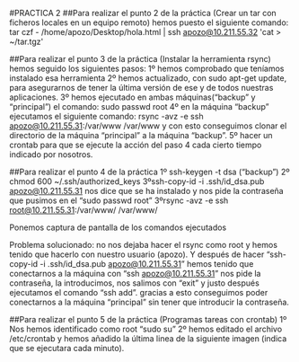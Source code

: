 #PRACTICA 2
##Para realizar el punto 2 de la práctica (Crear un tar con ficheros locales en un equipo remoto) hemos puesto el siguiente comando:
tar czf - /home/apozo/Desktop/hola.html | ssh apozo@10.211.55.32  'cat > ~/tar.tgz' 

##Para realizar el punto 3 de la práctica (Instalar la herramienta rsync) hemos seguido los siguientes pasos:
1º hemos comprobado que teníamos instalado esa herramienta
2º hemos actualizado, con sudo apt-get update, para asegurarnos de tener la última versión de ese y de todos nuestras aplicaciones.
3º hemos ejecutado en ambas máquinas(“backup” y “principal”) el comando: sudo passwd root 
4º en la máquina “backup” ejecutamos el siguiente comando: rsync -avz -e ssh apozo@10.211.55.31:/var/www /var/www 
y con esto conseguimos clonar el directorio de la máquina “principal” a la máquina “backup”.
5º hacer un crontab para que se ejecute la acción del paso 4 cada cierto tiempo indicado por nosotros.

##Para realizar el punto 4 de la práctica 
1º ssh-keygen -t dsa (“backup”)
2º chmod 600 ~/.ssh/authorized_keys
3ºssh-copy-id -i .ssh/id_dsa.pub apozo@10.211.55.31
nos dice que se ha instalado y nos pide la contraseña que pusimos en el “sudo passwd root”
3ºrsync -avz -e ssh root@10.211.55.31:/var/www/ /var/www/

Ponemos captura de pantalla de los comandos ejecutados
[](/sshsinpass.png)

Problema solucionado: no nos dejaba hacer el rsync como root y hemos tenido que hacerlo con nuestro usuario (apozo). Y después de hacer “ssh-copy-id -i .ssh/id_dsa.pub apozo@10.211.55.31” hemos tenido que conectarnos a la máquina con “ssh apozo@10.211.55.31” nos pide la contraseña, la introducimos, nos salimos con “exit” y justo después ejecutamos el comando “ssh add”. gracias a esto conseguimos poder conectarnos a la máquina “principal” sin tener que introducir la contraseña. 

##Para realizar el punto 5 de la práctica (Programas tareas con crontab)
1º Nos hemos identificado como root “sudo su”
2º hemos editado el archivo /etc/crontab y hemos añadido  la última linea de la siguiente imagen (indica que se ejecutara cada minuto).
[](crontab.png)
